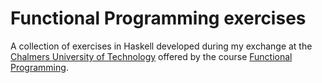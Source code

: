 # Functional Programming exercises
A collection of exercises in Haskell developed during my exchange at the [Chalmers University of Technology](https://www.chalmers.se/en/Pages/default.aspx "Chalmers' Homepage") offered by the course [Functional Programming](http://www.cse.chalmers.se/edu/year/2017/course/TDA452_Functional_Programming/ "Functional Programming homepage").
